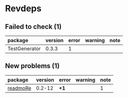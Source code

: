 # Revdeps

## Failed to check (1)

|package       |version |error |warning |note |
|:-------------|:-------|:-----|:-------|:----|
|TestGenerator |0.3.3   |1     |        |     |

## New problems (1)

|package  |version |error  |warning |note |
|:--------|:-------|:------|:-------|:----|
|[readmoRe](problems.md#readmore)|0.2-12  |__+1__ |        |1    |

